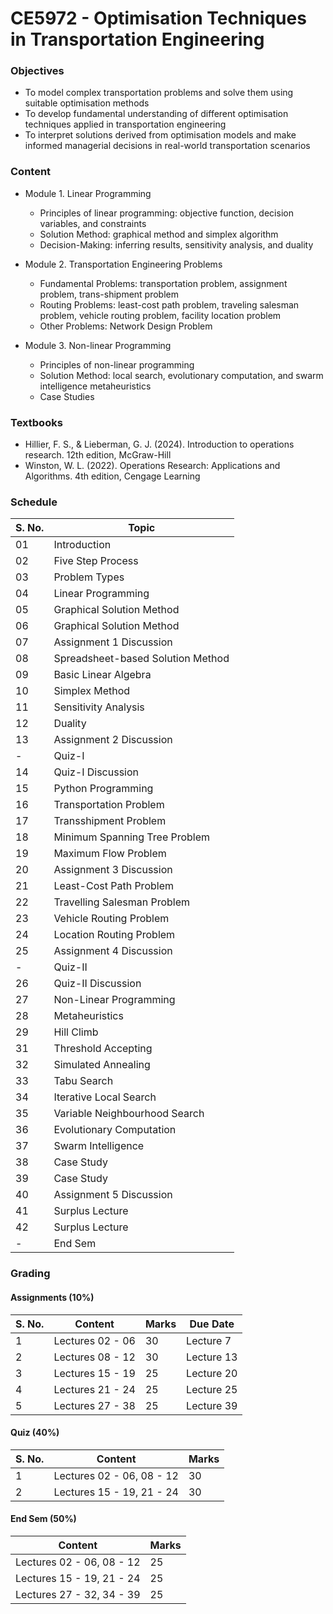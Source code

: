 # CE5972 - Optimisation Techniques in Transportation Engineering

### Objectives

- To model complex transportation problems and solve them using suitable optimisation methods
- To develop fundamental understanding of different optimisation techniques applied in transportation engineering
- To interpret solutions derived from optimisation models and make informed managerial decisions in real-world transportation scenarios

### Content

- Module 1. Linear Programming
	- Principles of linear programming: objective function, decision variables, and constraints
	- Solution Method: graphical method and simplex algorithm
	- Decision-Making: inferring results, sensitivity analysis, and duality

- Module 2. Transportation Engineering Problems
	- Fundamental Problems: transportation problem, assignment problem, trans-shipment problem
	- Routing Problems: least-cost path problem, traveling salesman problem, vehicle routing problem, facility location problem
	- Other Problems: Network Design Problem

- Module 3. Non-linear Programming
	- Principles of non-linear programming 
	- Solution Method: local search, evolutionary computation, and swarm intelligence metaheuristics
	- Case Studies

### Textbooks

- Hillier, F. S., & Lieberman, G. J. (2024). Introduction to operations research. 12th edition, McGraw-Hill
- Winston, W. L. (2022). Operations Research: Applications and Algorithms. 4th edition, Cengage Learning

### Schedule

  | S. No. | Topic                             |
  |--------|-----------------------------------|
  | 01     | Introduction                      |
  | 02     | Five Step Process                 |
  | 03     | Problem Types                     |
  | 04     | Linear Programming                |
  | 05     | Graphical Solution Method         |
  | 06     | Graphical Solution Method         |
  | 07     | Assignment 1 Discussion           |
  | 08     | Spreadsheet-based Solution Method |
  | 09     | Basic Linear Algebra              |
  | 10     | Simplex Method                    |
  | 11     | Sensitivity Analysis              |
  | 12     | Duality                           |
  | 13     | Assignment 2 Discussion           |
  | -      | Quiz-I                            |
  | 14     | Quiz-I Discussion                 |
  | 15     | Python Programming                |
  | 16     | Transportation Problem            |
  | 17     | Transshipment Problem             |
  | 18     | Minimum Spanning Tree Problem     |
  | 19     | Maximum Flow Problem              |
  | 20     | Assignment 3 Discussion           |
  | 21     | Least-Cost Path Problem           |
  | 22     | Travelling Salesman Problem       |
  | 23     | Vehicle Routing Problem           |
  | 24     | Location Routing Problem          |
  | 25     | Assignment 4 Discussion           |
  | -      | Quiz-II                           |
  | 26     | Quiz-II Discussion                |
  | 27     | Non-Linear Programming            |
  | 28     | Metaheuristics                    |
  | 29     | Hill Climb                        |
  | 31     | Threshold Accepting               |
  | 32     | Simulated Annealing               |
  | 33     | Tabu Search                       |
  | 34     | Iterative Local Search            |
  | 35     | Variable Neighbourhood Search     |
  | 36     | Evolutionary Computation          |
  | 37     | Swarm Intelligence                |
  | 38     | Case Study                        |
  | 39     | Case Study                        |
  | 40     | Assignment 5 Discussion           |
  | 41     | Surplus Lecture                   |
  | 42     | Surplus Lecture                   |
  | -      | End Sem                           |

### Grading

#### Assignments (10%)

  | S. No. | Content          | Marks | Due Date   |
  |--------|------------------|-------|------------| 
  | 1      | Lectures 02 - 06 | 30    | Lecture 7  |
  | 2      | Lectures 08 - 12 | 30    | Lecture 13 |
  | 3      | Lectures 15 - 19 | 25    | Lecture 20 |
  | 4      | Lectures 21 - 24 | 25    | Lecture 25 |
  | 5      | Lectures 27 - 38 | 25    | Lecture 39 |

#### Quiz (40%)

  | S. No. | Content                   | Marks |
  |--------|---------------------------|-------|
  | 1      | Lectures 02 - 06, 08 - 12 | 30    |
  | 2      | Lectures 15 - 19, 21 - 24 | 30    |

#### End Sem (50%)

  | Content                   | Marks |
  |---------------------------|-------|
  | Lectures 02 - 06, 08 - 12 | 25    |
  | Lectures 15 - 19, 21 - 24 | 25    |
  | Lectures 27 - 32, 34 - 39 | 25    |